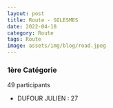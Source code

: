 ```yaml
---
layout: post
title: Route - SOLESMES
date: 2022-04-18
category: Route
tags: Route
image: assets/img/blog/road.jpeg
---
```


### 1ère Catégorie
49 participants
- DUFOUR JULIEN : 27
